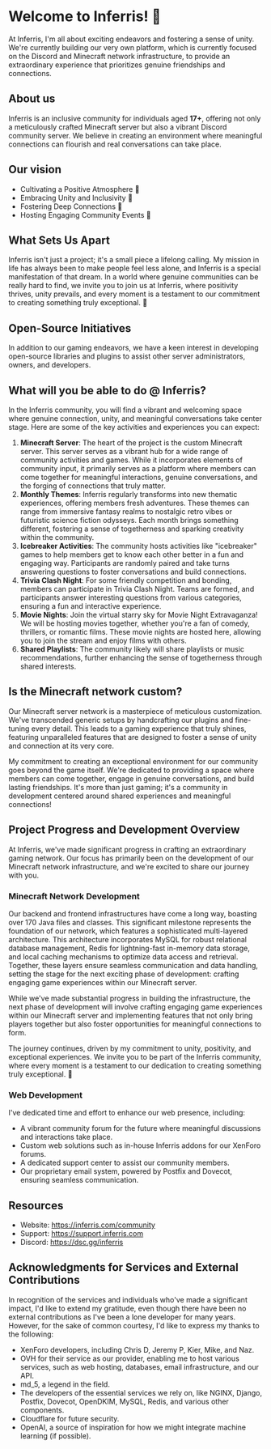 # Welcome to Inferris! 🌟

At Inferris, I'm all about exciting endeavors and fostering a sense of unity. We're currently building our very own platform, which is currently focused on the Discord and Minecraft network infrastructure, to provide an extraordinary experience that prioritizes genuine friendships and connections.

## About us
Inferris is an inclusive community for individuals aged **17+**, offering not only a meticulously crafted Minecraft server but also a vibrant Discord community server. We believe in creating an environment where meaningful connections can flourish and real conversations can take place.

## Our vision
- Cultivating a Positive Atmosphere 🌼
- Embracing Unity and Inclusivity 🤝
- Fostering Deep Connections 💬
- Hosting Engaging Community Events 🎉

## What Sets Us Apart
Inferris isn't just a project; it's a small piece a lifelong calling. My mission in life has always been to make people feel less alone, and Inferris is a special manifestation of that dream. In a world where genuine communities can be really hard to find, we invite you to join us at Inferris, where positivity thrives, unity prevails, and every moment is a testament to our commitment to creating something truly exceptional. 🖤

## Open-Source Initiatives
In addition to our gaming endeavors, we have a keen interest in developing open-source libraries and plugins to assist other server administrators, owners, and developers.

## What will you be able to do @ Inferris?
In the Inferris community, you will find a vibrant and welcoming space where genuine connection, unity, and meaningful conversations take center stage. Here are some of the key activities and experiences you can expect:
1. **Minecraft Server**: The heart of the project is the custom Minecraft server. This server serves as a vibrant hub for a wide range of community activities and games. While it incorporates elements of community input, it primarily serves as a platform where members can come together for meaningful interactions, genuine conversations, and the forging of connections that truly matter.
2. **Monthly Themes**: Inferris regularly transforms into new thematic experiences, offering members fresh adventures. These themes can range from immersive fantasy realms to nostalgic retro vibes or futuristic science fiction odysseys. Each month brings something different, fostering a sense of togetherness and sparking creativity within the community.
3. **Icebreaker Activities**: The community hosts activities like "icebreaker" games to help members get to know each other better in a fun and engaging way. Participants are randomly paired and take turns answering questions to foster conversations and build connections.
4. **Trivia Clash Night**: For some friendly competition and bonding, members can participate in Trivia Clash Night. Teams are formed, and participants answer interesting questions from various categories, ensuring a fun and interactive experience.
5. **Movie Nights**: Join the virtual starry sky for Movie Night Extravaganza! We will be hosting movies together, whether you're a fan of comedy, thrillers, or romantic films. These movie nights are hosted here, allowing you to join the stream and enjoy films with others.
6. **Shared Playlists**: The community likely will share playlists or music recommendations, further enhancing the sense of togetherness through shared interests.

## Is the Minecraft network custom?
Our Minecraft server network is a masterpiece of meticulous customization. We've transcended generic setups by handcrafting our plugins and fine-tuning every detail. This leads to a gaming experience that truly shines, featuring unparalleled features that are designed to foster a sense of unity and connection at its very core.

My commitment to creating an exceptional environment for our community goes beyond the game itself. We're dedicated to providing a space where members can come together, engage in genuine conversations, and build lasting friendships. It's more than just gaming; it's a community in development centered around shared experiences and meaningful connections!

## Project Progress and Development Overview
At Inferris, we've made significant progress in crafting an extraordinary gaming network. Our focus has primarily been on the development of our Minecraft network infrastructure, and we're excited to share our journey with you.

### Minecraft Network Development
Our backend and frontend infrastructures have come a long way, boasting over 170 Java files and classes. This significant milestone represents the foundation of our network, which features a sophisticated multi-layered architecture. This architecture incorporates MySQL for robust relational database management, Redis for lightning-fast in-memory data storage, and local caching mechanisms to optimize data access and retrieval. Together, these layers ensure seamless communication and data handling, setting the stage for the next exciting phase of development: crafting engaging game experiences within our Minecraft server.

While we've made substantial progress in building the infrastructure, the next phase of development will involve crafting engaging game experiences within our Minecraft server and implementing features that not only bring players together but also foster opportunities for meaningful connections to form.

The journey continues, driven by my commitment to unity, positivity, and exceptional experiences. We invite you to be part of the Inferris community, where every moment is a testament to our dedication to creating something truly exceptional. 🖤

### Web Development
I've dedicated time and effort to enhance our web presence, including:
- A vibrant community forum for the future where meaningful discussions and interactions take place.
- Custom web solutions such as in-house Inferris addons for our XenForo forums.
- A dedicated support center to assist our community members.
- Our proprietary email system, powered by Postfix and Dovecot, ensuring seamless communication.

## Resources
* Website: https://inferris.com/community
* Support: https://support.inferris.com
* Discord: https://dsc.gg/inferris 

## Acknowledgments for Services and External Contributions
In recognition of the services and individuals who've made a significant impact, I'd like to extend my gratitude, even though there have been no external contributions as I've been a lone developer for many years. However, for the sake of common courtesy, I'd like to express my thanks to the following:

- XenForo developers, including Chris D, Jeremy P, Kier, Mike, and Naz.
- OVH for their service as our provider, enabling me to host various services, such as web hosting, databases, email infrastructure, and our API.
- md_5, a legend in the field.
- The developers of the essential services we rely on, like NGINX, Django, Postfix, Dovecot, OpenDKIM, MySQL, Redis, and various other components.
- Cloudflare for future security.
- OpenAI, a source of inspiration for how we might integrate machine learning (if possible).

<!--

**Here are some ideas to get you started:**

🙋‍♀️ A short introduction - what is your organization all about?
🌈 Contribution guidelines - how can the community get involved?
👩‍💻 Useful resources - where can the community find your docs? Is there anything else the community should know?
🍿 Fun facts - what does your team eat for breakfast?
🧙 Remember, you can do mighty things with the power of [Markdown](https://docs.github.com/github/writing-on-github/getting-started-with-writing-and-formatting-on-github/basic-writing-and-formatting-syntax)
-->
